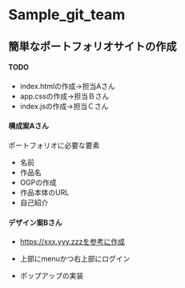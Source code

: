 # Sample_git_team

## 簡単なポートフォリオサイトの作成
#### TODO

* index.htmlの作成->担当Aさん
* app.cssの作成->担当Ｂさん
* index.jsの作成->担当Ｃさん

#### 構成案Aさん
ポートフォリオに必要な要素
- 名前
- 作品名
- OGPの作成
- 作品本体のURL
- 自己紹介

#### デザイン案Bさん

* https://xxx.yyy.zzzを参考に作成
* 上部にmenuかつ右上部にログイン

* ポップアップの実装